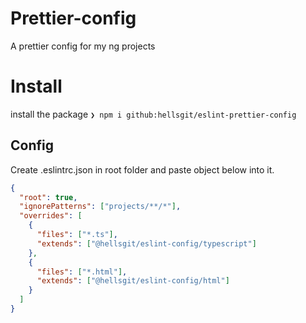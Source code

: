 # Prettier-config

A prettier config for my ng projects

# Install

install the package
`❯ npm i github:hellsgit/eslint-prettier-config`

## Config

Create .eslintrc.json in root folder and paste object below into it.

```JSON
{
  "root": true,
  "ignorePatterns": ["projects/**/*"],
  "overrides": [
    {
      "files": ["*.ts"],
      "extends": ["@hellsgit/eslint-config/typescript"]
    },
    {
      "files": ["*.html"],
      "extends": ["@hellsgit/eslint-config/html"]
    }
  ]
}
```
